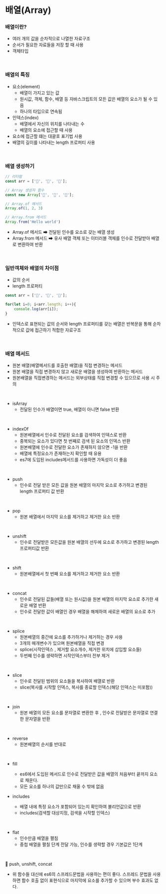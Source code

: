 # 배열(Array)

### 배열이란?
* 여러 개의 값을 순차적으로 나열한 자료구조
* 순서가 필요한 자료들을 저장 할 때 사용
* 객체타입

<br>

### 배열의 특징 
* 요소(element)
    * 배열이 가지고 있는 값
    * 원시값, 객체, 함수, 배열 등 자바스크립트의 모든 값은 배열의 요소가 될 수 있음
    * 하나의 타입으로 연속됨
* 인덱스(index)
    * 배열에서 자신의 위치를 나타내는 수
    * 배열의 요소에 접근할 때 사용
* 요소에 접근할 떄는 대괄호 표기법 사용
* 배열의 길이를 나타내는 length 프로퍼티 사용

<br>

### 배열 생성하기 
```js
// 리터럴
const arr = ['🍓', '🍑', '🍎'];

// Array 생성자 함수
const new Array['🍓', '🍑', '🍎'];

// Array.of 메서드
Array.of(1, 2, 3)

// Array.from 메서드
Array.from('Hello world')
```
* Array.of 메서드 ➡ 전달된 인수를 요소로 갖는 배열 생성
* Array.from 메서드 ➡ 유사 배열 객체 또는 이터러블 객체를 인수로 전달받아 배열로 변환하여 반환 

<br>

### 일반객체와 배열의 차이점
* 값의 순서
* length 프로퍼티

```js
const arr = ['🍓', '🍑', '🍎'];

for(let i=0; i<arr.length; i++){
    console.log(arr[i]); 
}
```
* 인덱스로 표현되는 값의 순서와 length 프로퍼티를 갖는 배열은 반복문을 통해 순차적으로 값에 접근하기 적합한 자료구조

<br>

### 배열 메서드
* 원본 배열(배열메서드를 호출한 배열)을 직접 변경하는 메서드
* 원본 배열을 직접 변경하지 않고 새로운 배열을 생성하여 반환하는 메서드 
* 원본배열을 직접변경하는 메서드는 외부상태를 직접 변경할 수 있으므로 사용 시 주의

<br>

* isArray
    * 전달된 인수가 배열이면 true, 배열이 아니면 false 반환

<br>

* indexOf
    * 원본배열에서 인수로 전달된 요소를 검색하여 인덱스로 반환
    * 중복되는 요소가 있다면 첫 번째로 검색 된 요소의 인덱스 반환
    * 원본배열에 인수로 전달한 요소가 존재하지 않으면 -1을 반환
    * 배열에 특정요소가 존재하는지 확인할 때 유용
    * es7에 도입된 includes메서드를 사용하면 가독성이 더 좋음

<br>

* push
    * 인수로 전달 받은 모든 값을 원본 배열의 마지막 요소로 추가하고 변경된 length 프로퍼티 값 반환

<br>

* pop
    * 원본 배열에서 마지막 요소를 제거하고 제거한 요소 반환

<br>

* unshift
    * 인수로 전달받은 모든값을 원본 배열의 선두에 요소로 추가하고 변경된 length 프로퍼티값 반환

<br>

* shift
    * 원본배열에서 첫 번째 요소를 제거하고 제거한 요소 반환

<br>

* concat
    * 인수로 전달된 값들(배열 또는 원시값)을 원본 배열의 마지막 요소로 추가한 새로운 배열 반환
    * 인수로 전달한 값이 배열인 경우 배열을 해체하여 새로운 배열의 요소로 추가

<br>

* splice
    * 원본배열의 중간에 요소를 추가하거나 제거하는 경우 사용
    * 3개의 매개변수가 있으며 원본배열을 직접 변경
    * splice(시작인덱스 , 제거할 요소개수, 제거한 위치에 삽입할 요소들)
    * 두번째 인수를 생략하면 시작인덱스부터 전부 제거

<br>

* slice
    * 인수로 전달된 범위의 요소들을 복사하여 배열로 반환
    * slice(복사를 시작할 인덱스, 복사를 종료할 인덱스(해당 인덱스는 미포함))

<br>

* join
    * 원본 배열의 모든 요소를 문자열로 변환한 후 , 인수로 전달받은 문자열로 연결한 문자열을 반환

<br>

* reverse
    * 원본배열의 순서를 반대로 

<br>

* fill
    * es6에서 도입된 메서드로 인수로 전달받은 값을 배열의 처음부터 끝까지 요소로 채운다.
    * 모든 요소를 하나의 값만으로 채울 수 밖에 없음

* includes
    * 배열 내에 특정 요소가 포함되어 있는지 확인하여 불리언값으로 반환
    * includes(검색할 대상지정, 검색을 시작할 인덱스)

<br>

* flat
    * 인수만큼 배열을 펼침
    * 중첩 배열을 펼칠 단계 전달 가능, 인수를 생략할 경우 기본값은 1단계

<br>

📌 push, unshift, concat
* 위 함수들 대신에 es6의 스프레드문법을 사용하는 편이 좋다.  스프레드 문법을 사용하면 함수 호출 없이 표현식으로 마지막에 요소를 추가할 수 있으며 부수 효과도 없다.









